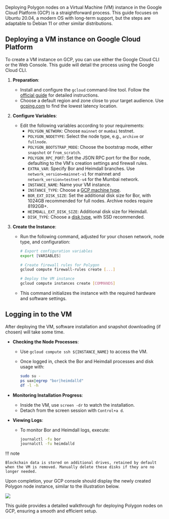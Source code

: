 Deploying Polygon nodes on a Virtual Machine (VM) instance in the Google Cloud Platform (GCP) is a straightforward process. This guide focuses on Ubuntu 20.04, a modern OS with long-term support, but the steps are adaptable to Debian 11 or other similar distributions.

## Deploying a VM instance on Google Cloud Platform

To create a VM instance on GCP, you can use either the Google Cloud CLI or the Web Console. This guide will detail the process using the Google Cloud CLI.

1. **Preparation**:
   - Install and configure the `gcloud` command-line tool. Follow the [official guide](https://cloud.google.com/compute/docs/instances/create-start-instance#before-you-begin) for detailed instructions.
   - Choose a default region and zone close to your target audience. Use [gcping.com](https://gcping.com) to find the lowest latency location.

2. **Configure Variables**:
   - Edit the following variables according to your requirements:
     - `POLYGON_NETWORK`: Choose `mainnet` or `mumbai` testnet.
     - `POLYGON_NODETYPE`: Select the node type, e.g., `archive` or `fullnode`.
     - `POLYGON_BOOTSTRAP_MODE`: Choose the bootstrap mode, either `snapshot` or `from_scratch`.
     - `POLYGON_RPC_PORT`: Set the JSON RPC port for the Bor node, defaulting to the VM's creation settings and firewall rules.
     - `EXTRA_VAR`: Specify Bor and Heimdall branches. Use `network_version=mainnet-v1` for mainnet and `network_version=testnet-v4` for the Mumbai network.
     - `INSTANCE_NAME`: Name your VM instance.
     - `INSTANCE_TYPE`: Choose a [GCP machine type](https://cloud.google.com/compute/docs/machine-types).
     - `BOR_EXT_DISK_SIZE`: Set the additional disk size for Bor, with 1024GB recommended for full nodes. Archive nodes require 8192GB+.
     - `HEIMDALL_EXT_DISK_SIZE`: Additional disk size for Heimdall.
     - `DISK_TYPE`: Choose a [disk type](https://cloud.google.com/compute/docs/disks#disk-types), with SSD recommended.

3. **Create the Instance**:
   - Run the following command, adjusted for your chosen network, node type, and configuration:

     ```bash
     # Export configuration variables
     export [VARIABLES]

     # Create firewall rules for Polygon
     gcloud compute firewall-rules create [...]

     # Deploy the VM instance
     gcloud compute instances create [COMMANDS]
     ```

   - This command initializes the instance with the required hardware and software settings.

## Logging in to the VM

After deploying the VM, software installation and snapshot downloading (if chosen) will take some time.

- **Checking the Node Processes**:
  - Use `gcloud compute ssh ${INSTANCE_NAME}` to access the VM.
  - Once logged in, check the Bor and Heimdall processes and disk usage with:

    ```bash
    sudo su -
    ps uax|egrep "bor|heimdalld"
    df -l -h
    ```

- **Monitoring Installation Progress**:
  - Inside the VM, use `screen -dr` to watch the installation.
  - Detach from the screen session with `Control+a d`.

- **Viewing Logs**:
  - To monitor Bor and Heimdall logs, execute:

    ```bash
    journalctl -fu bor
    journalctl -fu heimdalld
    ```

!!! note

    Blockchain data is stored on additional drives, retained by default when the VM is removed. Manually delete these disks if they are no longer needed.

Upon completion, your GCP console should display the newly created Polygon node instance, similar to the illustration below.

<img src="/img/pos/polygon-instance.svg" />

This guide provides a detailed walkthrough for deploying Polygon nodes on GCP, ensuring a smooth and efficient setup.
